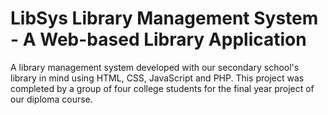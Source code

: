 # LibSys Library Management System - A Web-based Library Application
A library management system developed with our secondary school's library in mind using HTML, CSS, JavaScript and PHP. This project was completed by a group of four college students for the final year project of our diploma course.
